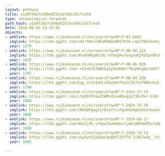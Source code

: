 ```yaml
---
layout: pathway
title: a1a9f3de7cb08e82514a78dc2dcfce5d
type: chronological-forwards
path_hash: a1a9f3de7cb08e82514a78dc2dcfce5d
date: 2018-06-02 23:25:01
objects:
- weblink: https://www.rijksmuseum.nl/en/search?q=RP-P-BI-6083
  imglink: https://lh6.ggpht.com/s4zrfWtxlDEaKbNZoHMI7KVA-LUp72Ne5Se4jgc8rY-qoM1Uf0b-VdWxYuarIARrHFP-uF4yJ4MCasscVzZroeiRHTk=s200
  year: 1570
- weblink: https://www.rijksmuseum.nl/en/search?q=RP-P-OB-80.215
  imglink: https://lh6.ggpht.com/9hxHnMkpWSr8L-hYdvpHv7angvoK2kUIpVGPz0-EvdnMmBMpA-xH8AG-W8DcickFsec7i-C4gsnxL_X-eDASzaqMZbE=s200
  year: 1615
- weblink: https://www.rijksmuseum.nl/en/search?q=RP-P-OB-86.020
  imglink: https://lh5.ggpht.com/-nC5ub7G20W2Eq1pXmUhW2rfDxpRngAp7abh7lSefR9qbKdxQv9j45-7wO2EEj-k6dnWFd7w7j_DR6Lvtxzx6mA8OI0=s200
  year: 1787
- weblink: https://www.rijksmuseum.nl/en/search?q=RP-P-OB-84.288
  imglink: https://lh4.ggpht.com/Eqy_2cVcImhLd5bxUnhfbx1C2E7vh7WNAr6v6iwDL2sWX4t7B0jcPPSluX7P_EDY7EybJ3qjA6dvjPWxPdk18s57YI4=s200
  year: 1794
- weblink: https://www.rijksmuseum.nl/en/search?q=RP-T-1924-17-33
  imglink: https://lh6.ggpht.com/LYpQ9TPl6o3IWML41nwRGsq1p73EcPmr-S70l-lsAqk6ld_qB--h8_aDxtCkgjx-C3rHDMPicWbG3wSDGTIp03aEf2E=s200
  year: 1884
- weblink: https://www.rijksmuseum.nl/en/search?q=RP-T-1924-76-39
  imglink: https://lh3.ggpht.com/tNVKbRqag3jrBvzcYcsFgi6kmHghsKk2vUueSnIDd9qjOzbVIs5MQHWf_roCrkaOzO4C1JKWBcJLMDVozq5TVZACJJs=s200
  year: 1886
- weblink: https://www.rijksmuseum.nl/en/search?q=RP-T-1924-89-17
  imglink: https://lh6.ggpht.com/00uZjXh_ufSpwJEwHe8ncIjAb3yMCbHZRz7xOpFhwlFqdx8nDg80VnStFzn2s1Mb9E3mw5dxr0vJx2A62uIpDhuZLWw=s200
  year: 1900
- weblink: https://www.rijksmuseum.nl/en/search?q=RP-T-1924-75-74
  imglink: https://lh4.ggpht.com/xxySwtXCpDwpL9pQdfIZSTfd_li067wOq__VJchynK4LEzmqBXzdP3fKamkuNSqW-Nv-NWxk8WDiD8nXX2N5zj1bI5nY=s200
  year: 1902

---
```

